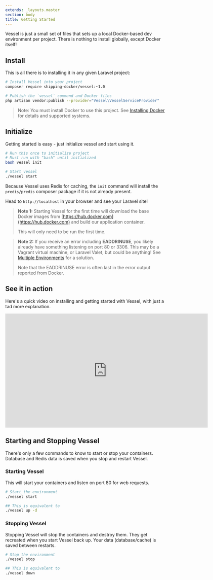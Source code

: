 ```yaml
---
extends: _layouts.master
section: body
title: Getting Started
---
```


<p class="intro">Vessel is just a small set of files that sets up a local Docker-based dev environment per project. There is nothing to install globally, except Docker itself!</p>

<a name="install" id="install"></a>
## Install

This is all there is to installing it in any given Laravel project:

```bash
# Install Vessel into your project
composer require shipping-docker/vessel:~1.0

# Publish the `vessel` command and Docker files
php artisan vendor:publish --provider="Vessel\VesselServiceProvider"
```

> Note: You must install Docker to use this project. See [Installing Docker](/docs/installing-docker) for details and supported systems.

<a name="initialize" id="initialize"></a>
## Initialize

Getting started is easy - just initialize vessel and start using it.

```bash
# Run this once to initialize project
# Must run with "bash" until initialized
bash vessel init

# Start vessel
./vessel start
```

Because Vessel uses Redis for caching, the `init` command will install the `predis/predis` composer package if it is not already present.

Head to `http://localhost` in your browser and see your Laravel site!

> **Note 1:** Starting Vessel for the first time will download the base Docker images from [https://hub.docker.com](https://hub.docker.com) and build our application container.
> 
> This will only need to be run the first time.

> **Note 2:** If you receive an error including **EADDRINUSE**, you likely already have something listening on port 80 or 3306. This may be a Vagrant virtual machine, or Laravel Valet, but could be anything! See [Multiple Environments](/docs/everyday-usage#multiple-environments) for a solution.
> 
> Note that the EADDRINUSE error is often last in the error output reported from Docker.

<a name="get-started" id="get-started"></a>

## See it in action

Here's a quick video on installing and getting started with Vessel, with just a tad more explanation.

<div class='embed-container'>
    <iframe src="https://player.vimeo.com/video/238099207" width="640" height="360" frameborder="0" webkitallowfullscreen mozallowfullscreen allowfullscreen></iframe>
</div>

<a name="start-stop" id="start-stop"></a>
## Starting and Stopping Vessel

There's only a few commands to know to start or stop your containers. Database and Redis data is saved when you stop and restart Vessel.

### Starting Vessel

This will start your containers and listen on port 80 for web requests.

```bash
# Start the environment
./vessel start

## This is equivalent to
./vessel up -d
```

### Stopping Vessel

Stopping Vessel will stop the containers and destroy them. They get recreated when you start Vessel back up. Your data (database/cache) is saved between restarts.

```bash
# Stop the environment
./vessel stop

## This is equivalent to
./vessel down
```


